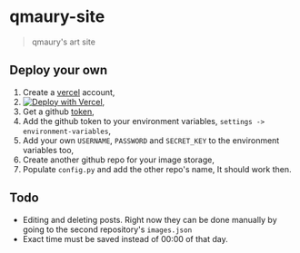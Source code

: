 # qmaury-site
> qmaury's art site

## Deploy your own
1. Create a [vercel](https://vercel.com/signup) account,
2. [![Deploy with Vercel](https://vercel.com/button)](https://vercel.com/new/clone?repository-url=https://github.com/sortalost/qmaury-site),
3. Get a github [token](https://github.com/settings/tokens),
4. Add the github token to your environment variables, `settings -> environment-variables`,
5. Add your own `USERNAME`, `PASSWORD` and `SECRET_KEY` to the environment variables too,
5. Create another github repo for your image storage,
6. Populate `config.py` and add the other repo's name,
It should work then.

## Todo
- Editing and deleting posts. Right now they can be done manually by going to the second repository's `images.json`
- Exact time must be saved instead of 00:00 of that day.
